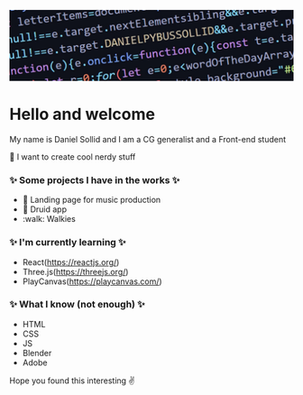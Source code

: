 ![image](https://github.com/DanielPyb/DanielPyb/blob/main/Git.PNG)
# Hello and welcome
My name is Daniel Sollid and I am a CG generalist and a Front-end student

:dragon: I want to create cool nerdy stuff
### :sparkles: Some projects I have in the works :sparkles:

- :musical_score: Landing page for music production
- :herb: Druid app
- :walk: Walkies

### :sparkles: I'm currently learning :sparkles: 
- React(https://reactjs.org/)
- Three.js(https://threejs.org/)
- PlayCanvas(https://playcanvas.com/)

### :sparkles: What I know (not enough) :sparkles:
- HTML 
- CSS 
- JS 
- Blender 
- Adobe

Hope you found this interesting :v:

<!--
**DanielPyb/DanielPyb** is a ✨ _special_ ✨ repository because its `README.md` (this file) appears on your GitHub profile.

Here are some ideas to get you started:

- 🔭 I’m currently working on ...
- 🌱 I’m currently learning ...
- 👯 I’m looking to collaborate on ...
- 🤔 I’m looking for help with ...
- 💬 Ask me about ...
- 📫 How to reach me: ...
- 😄 Pronouns: ...
- ⚡ Fun fact: ...
-->
